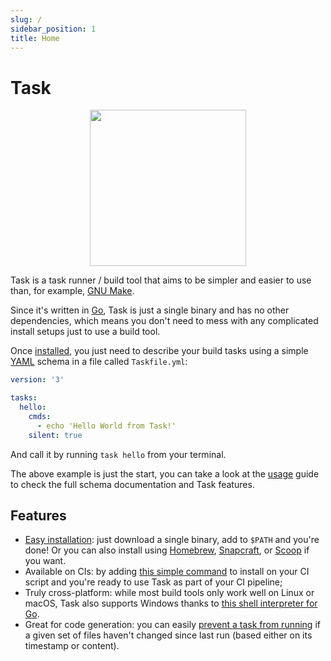 ```yaml
---
slug: /
sidebar_position: 1
title: Home
---
```


# Task

<div align="center">
  <img id="logo" src="img/logo.svg" height="250px" width="250px" />
</div>

Task is a task runner / build tool that aims to be simpler and easier to use
than, for example, [GNU Make][make].

Since it's written in [Go][go], Task is just a single binary and has no other
dependencies, which means you don't need to mess with any complicated install
setups just to use a build tool.

Once [installed](installation.md), you just need to describe your build tasks
using a simple [YAML][yaml] schema in a file called `Taskfile.yml`:

```yaml title="Taskfile.yml"
version: '3'

tasks:
  hello:
    cmds:
      - echo 'Hello World from Task!'
    silent: true
```

And call it by running `task hello` from your terminal.

The above example is just the start, you can take a look at the [usage](/usage)
guide to check the full schema documentation and Task features.

## Features

- [Easy installation](installation.md): just download a single binary, add to
  `$PATH` and you're done! Or you can also install using [Homebrew][homebrew],
  [Snapcraft][snapcraft], or [Scoop][scoop] if you want.
- Available on CIs: by adding [this simple command](installation.md#install-script)
  to install on your CI script and you're ready to use Task as part of your CI pipeline;
- Truly cross-platform: while most build tools only work well on Linux or macOS,
  Task also supports Windows thanks to [this shell interpreter for Go][sh].
- Great for code generation: you can easily [prevent a task from running](/usage#prevent-unnecessary-work)
  if a given set of files haven't changed since last run (based either on its
  timestamp or content).

[make]: https://www.gnu.org/software/make/
[go]: https://go.dev/
[yaml]: http://yaml.org/
[homebrew]: https://brew.sh/
[snapcraft]: https://snapcraft.io/
[scoop]: https://scoop.sh/
[sh]: https://github.com/mvdan/sh
